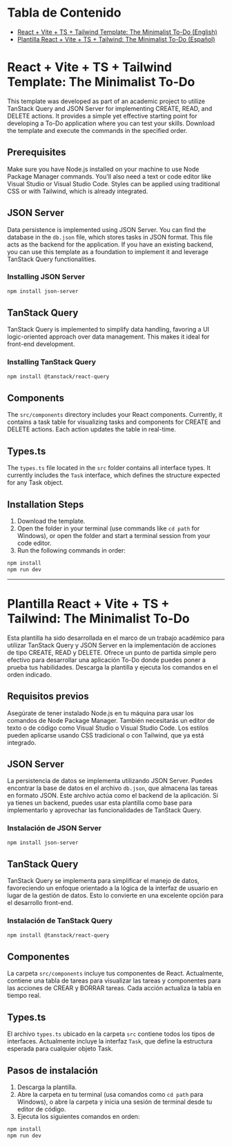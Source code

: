 # Tabla de Contenido

- [React + Vite + TS + Tailwind Template: The Minimalist To-Do (English)](https://github.com/caleones/To-Do-Minimalist-Template/edit/main/README.md#react--vite--ts--tailwind-template-the-minimalist-to-do)
- [Plantilla React + Vite + TS + Tailwind: The Minimalist To-Do (Español)](https://github.com/caleones/To-Do-Minimalist-Template/edit/main/README.md#plantilla-react--vite--ts--tailwind-the-minimalist-to-do)

# React + Vite + TS + Tailwind Template: The Minimalist To-Do

This template was developed as part of an academic project to utilize TanStack Query and JSON Server for implementing CREATE, READ, and DELETE actions. It provides a simple yet effective starting point for developing a To-Do application where you can test your skills. Download the template and execute the commands in the specified order.

## Prerequisites

Make sure you have Node.js installed on your machine to use Node Package Manager commands. You'll also need a text or code editor like Visual Studio or Visual Studio Code. Styles can be applied using traditional CSS or with Tailwind, which is already integrated.

## JSON Server

Data persistence is implemented using JSON Server. You can find the database in the `db.json` file, which stores tasks in JSON format. This file acts as the backend for the application. If you have an existing backend, you can use this template as a foundation to implement it and leverage TanStack Query functionalities.

### Installing JSON Server
```bash
npm install json-server
```

## TanStack Query

TanStack Query is implemented to simplify data handling, favoring a UI logic-oriented approach over data management. This makes it ideal for front-end development.

### Installing TanStack Query
```bash
npm install @tanstack/react-query
```

## Components

The `src/components` directory includes your React components. Currently, it contains a task table for visualizing tasks and components for CREATE and DELETE actions. Each action updates the table in real-time.

## Types.ts

The `types.ts` file located in the `src` folder contains all interface types. It currently includes the `Task` interface, which defines the structure expected for any Task object.

## Installation Steps

1. Download the template.
2. Open the folder in your terminal (use commands like `cd path` for Windows), or open the folder and start a terminal session from your code editor.
3. Run the following commands in order:
```bash
npm install
npm run dev
```

---

# Plantilla React + Vite + TS + Tailwind: The Minimalist To-Do

Esta plantilla ha sido desarrollada en el marco de un trabajo académico para utilizar TanStack Query y JSON Server en la implementación de acciones de tipo CREATE, READ y DELETE. Ofrece un punto de partida simple pero efectivo para desarrollar una aplicación To-Do donde puedes poner a prueba tus habilidades. Descarga la plantilla y ejecuta los comandos en el orden indicado.

## Requisitos previos

Asegúrate de tener instalado Node.js en tu máquina para usar los comandos de Node Package Manager. También necesitarás un editor de texto o de código como Visual Studio o Visual Studio Code. Los estilos pueden aplicarse usando CSS tradicional o con Tailwind, que ya está integrado.

## JSON Server

La persistencia de datos se implementa utilizando JSON Server. Puedes encontrar la base de datos en el archivo `db.json`, que almacena las tareas en formato JSON. Este archivo actúa como el backend de la aplicación. Si ya tienes un backend, puedes usar esta plantilla como base para implementarlo y aprovechar las funcionalidades de TanStack Query.

### Instalación de JSON Server
```bash
npm install json-server
```

## TanStack Query

TanStack Query se implementa para simplificar el manejo de datos, favoreciendo un enfoque orientado a la lógica de la interfaz de usuario en lugar de la gestión de datos. Esto lo convierte en una excelente opción para el desarrollo front-end.

### Instalación de TanStack Query
```bash
npm install @tanstack/react-query
```

## Componentes

La carpeta `src/components` incluye tus componentes de React. Actualmente, contiene una tabla de tareas para visualizar las tareas y componentes para las acciones de CREAR y BORRAR tareas. Cada acción actualiza la tabla en tiempo real.

## Types.ts

El archivo `types.ts` ubicado en la carpeta `src` contiene todos los tipos de interfaces. Actualmente incluye la interfaz `Task`, que define la estructura esperada para cualquier objeto Task.

## Pasos de instalación

1. Descarga la plantilla.
2. Abre la carpeta en tu terminal (usa comandos como `cd path` para Windows), o abre la carpeta y inicia una sesión de terminal desde tu editor de código.
3. Ejecuta los siguientes comandos en orden:
```bash
npm install
npm run dev
```
